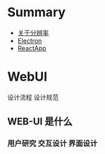 # Summary

* [关于分辨率](/docs/resolution_ratio.md)
* [Electron](/docs/Electron.md)
* [ReactApp](/docs/ReactApp.md)



# WebUI

设计流程 设计规范

## WEB-UI 是什么

### 用户研究 交互设计 界面设计





